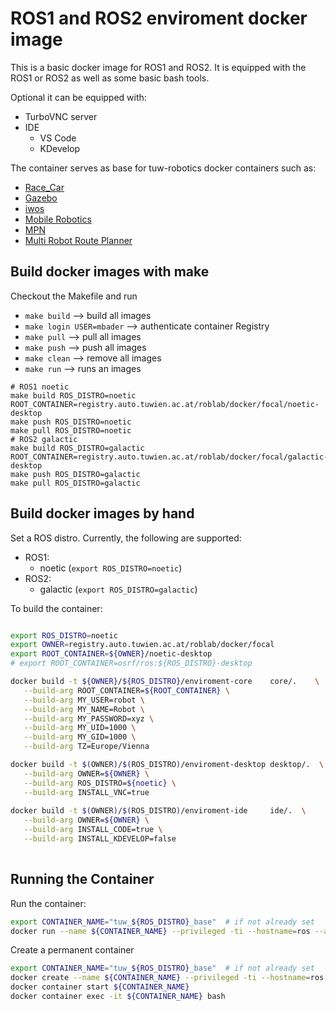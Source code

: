# ROS1 and ROS2 enviroment docker image

This is a basic docker image for ROS1 and ROS2.
It is equipped with the ROS1 or ROS2 as well as some basic bash tools.

Optional it can be equipped with:
- TurboVNC server 
- IDE 
  - VS Code 
  - KDevelop

The container serves as base for tuw-robotics docker containers such as:
* [Race_Car](../car)
* [Gazebo](../gazebo)
* [iwos](../iwos)
* [Mobile Robotics](../mobile_robotics)
* [MPN](../mpn)
* [Multi Robot Route Planner](../tuw_multi_robot)

## Build docker images with __make__
Checkout the Makefile and run
- `make build`              --> build all images
- `make login USER=mbader`  --> authenticate container Registry
- `make pull`               --> pull all images
- `make push`               --> push all images
- `make clean`              --> remove all images
- `make run`                --> runs an images

```
# ROS1 noetic
make build ROS_DISTRO=noetic ROOT_CONTAINER=registry.auto.tuwien.ac.at/roblab/docker/focal/noetic-desktop
make push ROS_DISTRO=noetic
make pull ROS_DISTRO=noetic
# ROS2 galactic
make build ROS_DISTRO=galactic ROOT_CONTAINER=registry.auto.tuwien.ac.at/roblab/docker/focal/galactic-desktop
make push ROS_DISTRO=galactic
make pull ROS_DISTRO=galactic
```

## Build docker images by hand
Set a ROS distro. Currently, the following are supported:
- ROS1:
  - noetic (`export ROS_DISTRO=noetic`)
- ROS2:
  - galactic (`export ROS_DISTRO=galactic`)

To build the container:
```bash

export ROS_DISTRO=noetic
export OWNER=registry.auto.tuwien.ac.at/roblab/docker/focal
export ROOT_CONTAINER=${OWNER}/noetic-desktop        
# export ROOT_CONTAINER=osrf/ros:${ROS_DISTRO}-desktop

docker build -t ${OWNER}/${ROS_DISTRO}/enviroment-core    core/.    \
   --build-arg ROOT_CONTAINER=${ROOT_CONTAINER} \
   --build-arg MY_USER=robot \
   --build-arg MY_NAME=Robot \
   --build-arg MY_PASSWORD=xyz \
   --build-arg MY_UID=1000 \
   --build-arg MY_GID=1000 \
   --build-arg TZ=Europe/Vienna 

docker build -t $(OWNER)/$(ROS_DISTRO)/enviroment-desktop desktop/.  \
   --build-arg OWNER=${OWNER} \
   --build-arg ROS_DISTRO=${noetic} \
   --build-arg INSTALL_VNC=true
   
docker build -t $(OWNER)/$(ROS_DISTRO)/enviroment-ide     ide/.  \
   --build-arg OWNER=${OWNER} \
   --build-arg INSTALL_CODE=true \
   --build-arg INSTALL_KDEVELOP=false 
   
```

## Running the Container

Run the container:
```bash
export CONTAINER_NAME="tuw_${ROS_DISTRO}_base"  # if not already set
docker run --name ${CONTAINER_NAME} --privileged -ti --hostname=ros --add-host ${CONTAINER_NAME}:127.0.0.1 --network="host" --env="DISPLAY" tuw_docker:${CONTAINER_NAME}
```

Create a permanent container
```bash
export CONTAINER_NAME="tuw_${ROS_DISTRO}_base"  # if not already set
docker create --name ${CONTAINER_NAME} --privileged -ti --hostname=ros --add-host ${CONTAINER_NAME}:127.0.0.1 --network="host" --env="DISPLAY" tuw_docker:${CONTAINER_NAME}
docker container start ${CONTAINER_NAME}
docker container exec -it ${CONTAINER_NAME} bash
```
